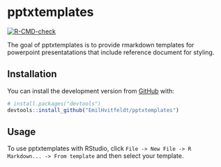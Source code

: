
<!-- README.md is generated from README.Rmd. Please edit that file -->

# pptxtemplates

<!-- badges: start -->

[![R-CMD-check](https://github.com/EmilHvitfeldt/pptxtemplates/workflows/R-CMD-check/badge.svg)](https://github.com/EmilHvitfeldt/pptxtemplates/actions)
<!-- badges: end -->

The goal of pptxtemplates is to provide rmarkdown templates for
powerpoint presentatations that include reference document for styling.

## Installation

You can install the development version from
[GitHub](https://github.com/) with:

``` r
# install.packages("devtools")
devtools::install_github("EmilHvitfeldt/pptxtemplates")
```

## Usage

To use pptxtemplates with RStudio, click
`File -> New File -> R Markdown... -> From template` and then select
your template.
